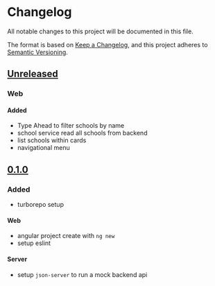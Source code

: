 # Changelog

All notable changes to this project will be documented in this file.

The format is based on [Keep a Changelog](https://keepachangelog.com/en/1.0.0/),
and this project adheres to [Semantic Versioning](https://semver.org/spec/v2.0.0.html).

## [Unreleased]

### Web

#### Added

- Type Ahead to filter schools by name
- school service read all schools from backend
- list schools within cards
- navigational menu

## [0.1.0]

### Added

- turborepo setup

#### Web

- angular project create with `ng new`
- setup eslint

#### Server

- setup `json-server` to run a mock backend api

[unreleased]: https://github.com/pherval/desafio-medgroup/compare/v0.1.0...HEAD
[0.1.0]: https://github.com/pherval/desafio-medgroup/releases/tag/v0.1.0
